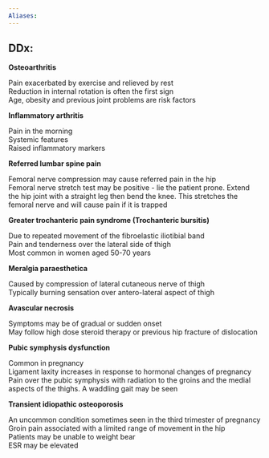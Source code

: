 ```yaml
---
Aliases:
---
```


## DDx:
**Osteoarthritis**

Pain exacerbated by exercise and relieved by rest  
Reduction in internal rotation is often the first sign  
Age, obesity and previous joint problems are risk factors

**Inflammatory arthritis**

Pain in the morning  
Systemic features  
Raised inflammatory markers

**Referred lumbar spine pain**

Femoral nerve compression may cause referred pain in the hip  
Femoral nerve stretch test may be positive - lie the patient prone. Extend the hip joint with a straight leg then bend the knee. This stretches the femoral nerve and will cause pain if it is trapped

**Greater trochanteric pain syndrome (Trochanteric bursitis)**

Due to repeated movement of the fibroelastic iliotibial band  
Pain and tenderness over the lateral side of thigh  
Most common in women aged 50-70 years

**Meralgia paraesthetica**

Caused by compression of lateral cutaneous nerve of thigh  
Typically burning sensation over antero-lateral aspect of thigh

**Avascular necrosis**

Symptoms may be of gradual or sudden onset  
May follow high dose steroid therapy or previous hip fracture of dislocation

**Pubic symphysis dysfunction**

Common in pregnancy  
Ligament laxity increases in response to hormonal changes of pregnancy  
Pain over the pubic symphysis with radiation to the groins and the medial aspects of the thighs. A waddling gait may be seen

**Transient idiopathic osteoporosis**

An uncommon condition sometimes seen in the third trimester of pregnancy  
Groin pain associated with a limited range of movement in the hip  
Patients may be unable to weight bear  
ESR may be elevated